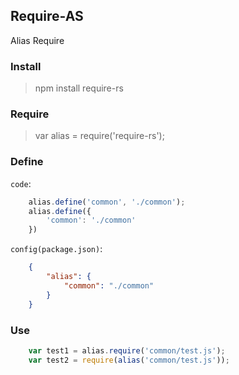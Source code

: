## Require-AS

Alias Require

### Install

> npm install require-rs

### Require

> var alias = require('require-rs');

### Define

`code`:

```js
    alias.define('common', './common');
    alias.define({
        'common': './common'
    })
```

`config(package.json)`:

```json
    {
        "alias": {
            "common": "./common"
        }
    }

```

### Use

```js
    var test1 = alias.require('common/test.js');
    var test2 = require(alias('common/test.js'));

```
